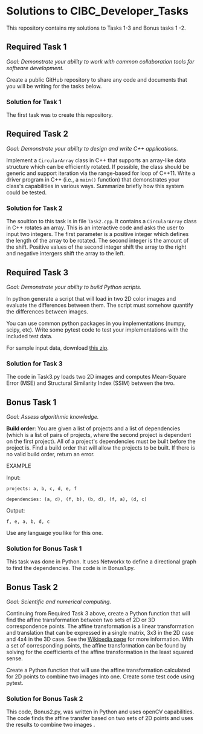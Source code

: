 # Solutions to  CIBC_Developer_Tasks
This repository contains my solutions to Tasks 1-3 and Bonus tasks 1 -2. 

## Required Task 1
_Goal: Demonstrate your ability to work with common collaboration tools for software development._

Create a public GitHub repository to share any code and documents that you will be writing for the tasks below.

### Solution for Task 1
The first task was to create this repository.  

## Required Task 2
_Goal: Demonstrate your ability to design and write C++ applications._

Implement a `CircularArray` class in C++ that supports an array-like data structure which can be efficiently rotated. If possible, the class should be generic and support iteration via the range-based for loop of C++11. Write a driver program in C++ (i.e., a `main()` function) that demonstrates your class's capabilities in various ways. Summarize briefly how this system could be tested.

### Solution for Task 2
The soultion to this task is in file `Task2.cpp`. It contains a `CircularArray` class in C++ rotates an array. This is an interactive code and asks the user to input two integers. The first parameter is a positive integer which defines the length of the array to be rotated. The second integer is the amount of the shift.  Positive values of the second integer shift the array to the right and negative intergers shift the array to the left. 


## Required Task 3
_Goal: Demonstrate your ability to build Python scripts._

In python generate a script that will load in two 2D color images and evaluate the differences between them.  The script must somehow quantify the differences between images. 

You can use common python packages in you implementations (numpy, scipy, etc). Write some pytest code to test your implementations with the included test data.  

For sample input data, download [this zip](https://www.dropbox.com/s/k13v6pa2kr1z5we/test_data.zip?dl=0). 

### Solution for Task 3
The code in Task3.py loads two 2D images and computes Mean-Square Error (MSE) and Structural Similarity Index (SSIM) between the two.

## Bonus Task 1
_Goal: Assess algorithmic knowledge._

**Build order**: You are given a list of projects and a list of dependencies (which is a list of pairs of projects, where the second project is dependent on the first project). All of a project's dependencies must be built before the project is. Find a build order that will allow the projects to be built. If there is no valid build order, return an error.

EXAMPLE

Input:

`projects: a, b, c, d, e, f`

`dependencies: (a, d), (f, b), (b, d), (f, a), (d, c)`

Output:

`f, e, a, b, d, c`

Use any language you like for this one.

### Solution for Bonus Task 1
This task was done in Python. It uses Networkx to define a directional graph to find the dependencies. The code is in Bonus1.py.


## Bonus Task 2 
_Goal: Scientific and numerical computing._

Continuing from Required Task 3 above, create a Python function that will find the affine transformation between two sets of 2D or 3D correspondence points.  The affine transformation is a linear transformation and translation that can be expressed in a single matrix, 3x3 in the 2D case and 4x4 in the 3D case.  See the [Wikipedia page](https://en.wikipedia.org/wiki/Affine_transformation) for more information.  With a set of corresponding points, the affine transformation can be found by solving for the coefficients of the affine transformation in the least squared sense.  

Create a Python function that will use the affine transformation calculated for 2D points to combine two images into one.  Create some test code using pytest.  

### Solution for Bonus Task 2
This code, Bonus2.py, was written in Python and uses openCV capabilities. The code finds the affine transfer based on two sets of 2D points and uses the results to combine two images .
